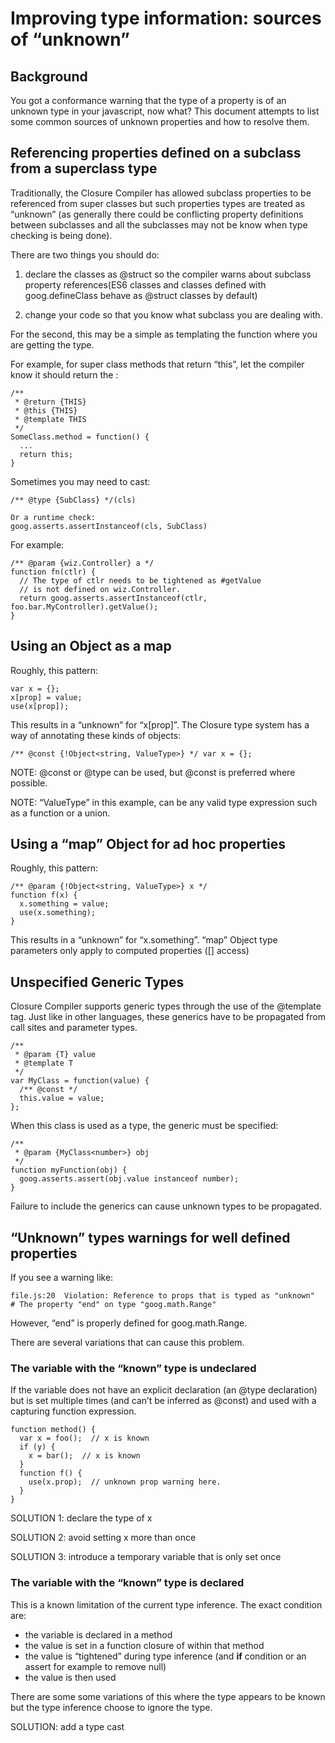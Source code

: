 # Improving type information: sources of “unknown” 

## Background

You got a conformance warning that the type of a property is of an unknown type in your
javascript, now what? This document attempts to list some common sources of
unknown properties and how to resolve them.

## Referencing properties defined on a subclass from a superclass type

Traditionally, the Closure Compiler has allowed subclass properties to be referenced
from super classes but such properties types are treated as “unknown” (as
generally there could be conflicting property definitions between subclasses and
all the subclasses may not be know when type checking is being done).

There are two things you should do:

1) declare the classes as @struct so the compiler warns about subclass property
references(ES6 classes and classes defined with goog.defineClass
behave as @struct classes by default)

2) change your code so that you know what subclass you are dealing with.

For the second, this may be a simple as templating the function where you are
getting the type. 

For example, for super class methods that return “this”, let the compiler know
it should return the :

```
/** 
 * @return {THIS}
 * @this {THIS}
 * @template THIS
 */
SomeClass.method = function() {
  ...
  return this;
}
```

Sometimes you may need to cast:

```
/** @type {SubClass} */(cls)

Or a runtime check:
goog.asserts.assertInstanceof(cls, SubClass)
```
For example:

```
/** @param {wiz.Controller} a */
function fn(ctlr) {
  // The type of ctlr needs to be tightened as #getValue
  // is not defined on wiz.Controller.
  return goog.asserts.assertInstanceof(ctlr, foo.bar.MyController).getValue();
}
```
## Using an Object as a map

Roughly, this pattern:

```
var x = {};
x[prop] = value;
use(x[prop]);
```
This results in a “unknown” for “x[prop]”. The Closure type system has a way of
annotating these kinds of objects:

```
/** @const {!Object<string, ValueType>} */ var x = {};
```
NOTE: @const or @type can be used, but @const is preferred where possible.

NOTE: “ValueType” in this example, can be any valid type expression such as a
function or a union.

## Using a “map” Object for ad hoc properties

Roughly, this pattern:

```
/** @param {!Object<string, ValueType>} x */
function f(x) {
  x.something = value;
  use(x.something);
}
```
This results in a “unknown” for “x.something”. “map” Object type parameters
only apply to computed properties ([] access)

## Unspecified Generic Types

Closure Compiler supports generic types through the use of the @template tag. Just
like in other languages, these generics have to be propagated from call sites
and parameter types. 

```
/**
 * @param {T} value
 * @template T
 */
var MyClass = function(value) {
  /** @const */
  this.value = value;
};
```
When this class is used as a type, the generic must be specified:

```
/**
 * @param {MyClass<number>} obj
 */
function myFunction(obj) {
  goog.asserts.assert(obj.value instanceof number);
}
```
Failure to include the generics can cause unknown types to be propagated.  

## “Unknown” types warnings for well defined properties

If you see a warning like:

```
file.js:20  Violation: Reference to props that is typed as "unknown"
# The property "end" on type "goog.math.Range"
```

However, “end” is properly defined for goog.math.Range.

There are several variations that can cause this problem.

### The variable with the “known” type is undeclared

If the variable does not have an explicit declaration (an @type declaration)
but is set multiple times (and can’t be inferred as @const) and used with a
capturing function expression.


```
function method() {
  var x = foo();  // x is known
  if (y) {
    x = bar();  // x is known
  }
  function f() {
    use(x.prop);  // unknown prop warning here.
  }
}
```
SOLUTION 1: declare the type of x

SOLUTION 2: avoid setting x more than once

SOLUTION 3: introduce a temporary variable that is only set once

### The variable with the “known” type is declared

This is a known limitation of the current type inference.  The exact condition are:

  * the variable is declared in a method
  * the value is set in a function closure of within that method
  * the value is “tightened” during type inference (and <strong>if</strong> condition or an assert for example to remove null)
  * the value is then used

There are some some variations of this where the type appears to be known but
the type inference choose to ignore the type.

SOLUTION: add a type cast
